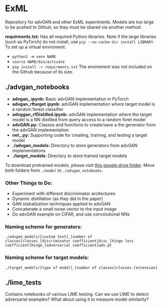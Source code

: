 # ExML
Repository for advGAN and other ExML experiments.
Models are too large to be pushed to Github, so they must be shared via another method. 

**requirments.txt:** Has all required Python libraries. Note if the large libraries (such as PyTorch) do not install, use ```pip --no-cache-dir install LIBRARY```. To set up a virtual enviroment:
- ```python3 -m venv NAME```
- ```source NAME/bin/activate```
- ```pip install -r requirments.txt```
The enviroment was not included on the Github because of its size. 

## ./advgan_notebooks
- **advgan_.ipynb:** Basic advGAN implementation in PyTorch
- **advgan_rftarget.ipynb:** advGAN implementation where target model is a random forest classifier
- **advggan_rfDistilled.ipynb:** advGAN implementation where the target model is a NN distilled from query access to a random foret model
- **advGAN.py:** Classes and functions to create/save a the generator from the advGAN implementation
- **net_.py:** Supporting code for creating, training, and testing a target model
- **./advgan_models:** Directory to store generators from advGAN implementations
- **./target_models:** Directory to store trained target models

To download pretrained models, please visit [this google drive folder](https://drive.google.com/file/d/1IzMjgQrjz51piyR2AcP953qZeGBczWBs/view?usp=sharing). Move both folders from ```./model``` to ```./advgan_notebooks```.

### Other Things to Do:
- Experiment with different discriminator arcitectures 
- Dynamic distillation (as they did in the paper)
- GAN stabalization techniques applied to advGAN
- Concatenate a small noise vector to the input image
- Do advGAN example on CIFAR, and use convolutional NNs

### Naming scheme for generators:
```./advgan_models/[custom text]_[number of classes]classes_[discriminator coefficient]disc_[hinge loss coefficient]hinge_[adversarial coefficient]adv.pt```

### Naming scheme for target models: 
```./target_models/[type of model]_[number of classes]classes.[extension]```

## ./lime_tests
Contains notebooks of various LIME testing. Can we use LIME to detect adversarial examples? What about using it to measure model similarity?

